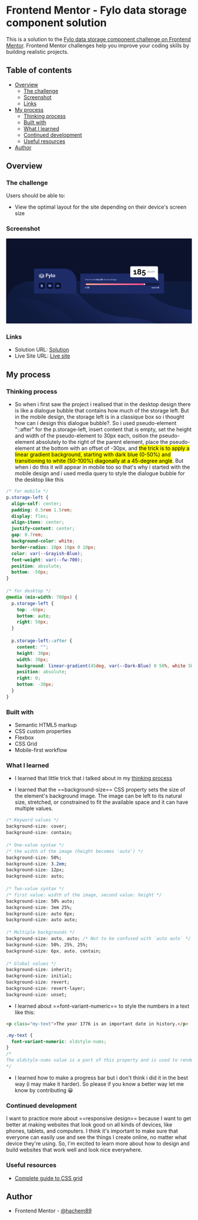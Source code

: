 # Frontend Mentor - Fylo data storage component solution

This is a solution to the [Fylo data storage component challenge on Frontend Mentor](https://www.frontendmentor.io/challenges/fylo-data-storage-component-1dZPRbV5n). Frontend Mentor challenges help you improve your coding skills by building realistic projects.

## Table of contents

- [Overview](#overview)
  - [The challenge](#the-challenge)
  - [Screenshot](#screenshot)
  - [Links](#links)
- [My process](#my-process)
  - [Thinking process](#thinking-process)
  - [Built with](#built-with)
  - [What I learned](#what-i-learned)
  - [Continued development](#continued-development)
  - [Useful resources](#useful-resources)
- [Author](#author)

## Overview

### The challenge

Users should be able to:

- View the optimal layout for the site depending on their device's screen size

### Screenshot

![](./screenshots/desktop%20view.png)

### Links

- Solution URL: [Solution](https://github.com/hachem89/Frontend-Mentor---Fylo-data-storage-component-solution)
- Live Site URL: [Live site](https://hachem89.github.io/Frontend-Mentor---Fylo-data-storage-component-solution/)

## My process

### Thinking process

- So when i first saw the project i realised that in the desktop design there is like a dialogue bubble that contains how much of the storage left. But in the mobile design, the storage left is in a classique box so i thought how can i design this dialogue bubble?. So i used pseudo-element "::after" for the p.storage-left, insert content that is empty, set the height and width of the pseudo-element to 30px each, osition the pseudo-element absolutely to the right of the parent element, place the pseudo-element at the bottom with an offset of -30px, and <mark>the trick is to apply a linear gradient background, starting with dark blue (0-50%) and transitioning to white (50-100%) diagonally at a 45-degree angle</mark>.
  But when i do this it will appear in mobile too so that's why i started with the mobile design and i used media query to style the dialogue bubble for the desktop like this

```css
/* for mobile */
p.storage-left {
  align-self: center;
  padding: 0.5rem 1.5rem;
  display: flex;
  align-items: center;
  justify-content: center;
  gap: 0.7rem;
  background-color: white;
  border-radius: 10px 10px 0 10px;
  color: var(--Grayish-Blue);
  font-weight: var(--fw-700);
  position: absolute;
  bottom: -50px;
}

/* for desktop */
@media (min-width: 700px) {
  p.storage-left {
    top: -60px;
    bottom: auto;
    right: 50px;
  }

  p.storage-left::after {
    content: "";
    height: 30px;
    width: 30px;
    background: linear-gradient(45deg, var(--Dark-Blue) 0 50%, white 50% 100%);
    position: absolute;
    right: 0;
    bottom: -30px;
  }
}
```

### Built with

- Semantic HTML5 markup
- CSS custom properties
- Flexbox
- CSS Grid
- Mobile-first workflow

### What I learned

- I learned that little trick that i talked about in my [thinking process](#thinking-process)

- I learned that the ==background-size== CSS property sets the size of the element's background image. The image can be left to its natural size, stretched, or constrained to fit the available space and it can have multiple values.

```css
/* Keyword values */
background-size: cover;
background-size: contain;

/* One-value syntax */
/* the width of the image (height becomes 'auto') */
background-size: 50%;
background-size: 3.2em;
background-size: 12px;
background-size: auto;

/* Two-value syntax */
/* first value: width of the image, second value: height */
background-size: 50% auto;
background-size: 3em 25%;
background-size: auto 6px;
background-size: auto auto;

/* Multiple backgrounds */
background-size: auto, auto; /* Not to be confused with `auto auto` */
background-size: 50%, 25%, 25%;
background-size: 6px, auto, contain;

/* Global values */
background-size: inherit;
background-size: initial;
background-size: revert;
background-size: revert-layer;
background-size: unset;
```

- I learned about ==font-variant-numeric== to style the numbers in a text like this:

```html
<p class="my-text">The year 1776 is an important date in history.</p>
```

```css
.my-text {
  font-variant-numeric: oldstyle-nums;
}
/*
The oldstyle-nums value is a part of this property and is used to render numbers using an older, more traditional style. This can create a visually appealing effect, especially in designs that aim for a vintage or classic look.
*/
```

- I learned how to make a progress bar but i don't think i did it in the best way (i may make it harder). So please if you know a better way let me know by contributing 😀

### Continued development

I want to practice more about ==responsive design== because I want to get better at making websites that look good on all kinds of devices, like phones, tablets, and computers. I think it's important to make sure that everyone can easily use and see the things I create online, no matter what device they're using. So, I'm excited to learn more about how to design and build websites that work well and look nice everywhere.

### Useful resources

- [Complete guide to CSS grid](https://css-tricks.com/snippets/css/complete-guide-grid/)

## Author

- Frontend Mentor - [@hachem89](https://www.frontendmentor.io/profile/hachem89)
